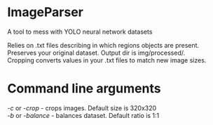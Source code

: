 # ImageParser
A tool to mess with YOLO neural network datasets

Relies on .txt files describing in which regions objects are present.  
Preserves your original dataset. Output dir is img/processed/.  
Cropping converts values in your .txt files to match new image sizes.  

# Command line arguments
*-c* or *-crop* - crops images. Default size is 320x320  
*-b* or *-balance* - balances dataset. Default ratio is 1:1  
